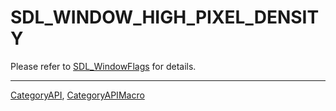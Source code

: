 # SDL_WINDOW_HIGH_PIXEL_DENSITY

Please refer to [SDL_WindowFlags](SDL_WindowFlags) for details.

----
[CategoryAPI](CategoryAPI), [CategoryAPIMacro](CategoryAPIMacro)

